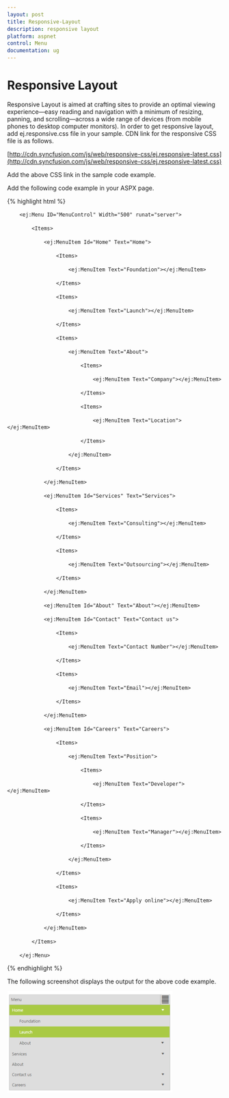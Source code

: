```yaml
---
layout: post
title: Responsive-Layout
description: responsive layout
platform: aspnet
control: Menu
documentation: ug
---
```


# Responsive Layout

Responsive Layout is aimed at crafting sites to provide an optimal viewing experience—easy reading and navigation with a minimum of resizing, panning, and scrolling—across a wide range of devices (from mobile phones to desktop computer monitors). In order to get responsive layout, add ej.responsive.css file in your sample. CDN link for the responsive CSS file is as follows.

[http://cdn.syncfusion.com/js/web/responsive-css/ej.responsive-latest.css](http://cdn.syncfusion.com/js/web/responsive-css/ej.responsive-latest.css)

Add the above CSS link in the sample code example.         

Add the following code example in your ASPX page.

{% highlight html %}



        <ej:Menu ID="MenuControl" Width="500" runat="server">

            <Items>

                <ej:MenuItem Id="Home" Text="Home">

                    <Items>

                        <ej:MenuItem Text="Foundation"></ej:MenuItem>

                    </Items>

                    <Items>

                        <ej:MenuItem Text="Launch"></ej:MenuItem>

                    </Items>

                    <Items>

                        <ej:MenuItem Text="About">

                            <Items>

                                <ej:MenuItem Text="Company"></ej:MenuItem>

                            </Items>

                            <Items>

                                <ej:MenuItem Text="Location"></ej:MenuItem>

                            </Items>

                        </ej:MenuItem>

                    </Items>

                </ej:MenuItem>

                <ej:MenuItem Id="Services" Text="Services">

                    <Items>

                        <ej:MenuItem Text="Consulting"></ej:MenuItem>

                    </Items>

                    <Items>

                        <ej:MenuItem Text="Outsourcing"></ej:MenuItem>

                    </Items>

                </ej:MenuItem>

                <ej:MenuItem Id="About" Text="About"></ej:MenuItem>

                <ej:MenuItem Id="Contact" Text="Contact us">

                    <Items>

                        <ej:MenuItem Text="Contact Number"></ej:MenuItem>

                    </Items>

                    <Items>

                        <ej:MenuItem Text="Email"></ej:MenuItem>

                    </Items>

                </ej:MenuItem>

                <ej:MenuItem Id="Careers" Text="Careers">

                    <Items>

                        <ej:MenuItem Text="Position">

                            <Items>

                                <ej:MenuItem Text="Developer"></ej:MenuItem>

                            </Items>

                            <Items>

                                <ej:MenuItem Text="Manager"></ej:MenuItem>

                            </Items>

                        </ej:MenuItem>

                    </Items>

                    <Items>

                        <ej:MenuItem Text="Apply online"></ej:MenuItem>

                    </Items>

                </ej:MenuItem>

            </Items>

        </ej:Menu>





{% endhighlight %}



The following screenshot displays the output for the above code example. 

![](Responsive-Layout_images/Responsive-Layout_img1.png) 



